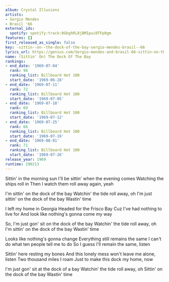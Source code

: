 ```yaml
---
album: Crystal Illusions
artists:
- Sergio Mendes
- Brasil '66
external_ids:
  spotify: spotify:track:0GbghRL8jBMIpui0TFp0gm
features: []
first_released_as_single: false
key: -sittin--on--the-dock-of-the-bay-sergio-mendes-brasil--66
lyrics_url: https://genius.com/Sergio-mendes-and-brasil-66-sittin-on-the-dock-of-the-bay-lyrics
name: (Sittin' On) The Dock Of The Bay
rankings:
- end_date: '1969-07-04'
  rank: 98
  ranking_list: Billboard Hot 100
  start_date: '1969-06-28'
- end_date: '1969-07-11'
  rank: 72
  ranking_list: Billboard Hot 100
  start_date: '1969-07-05'
- end_date: '1969-07-18'
  rank: 69
  ranking_list: Billboard Hot 100
  start_date: '1969-07-12'
- end_date: '1969-07-25'
  rank: 66
  ranking_list: Billboard Hot 100
  start_date: '1969-07-19'
- end_date: '1969-08-01'
  rank: 71
  ranking_list: Billboard Hot 100
  start_date: '1969-07-26'
release_year: 1969
runtime: 190213
---
```

Sittin' in the morning sun
I'll be sittin' when the evening comes
Watching the ships roll in
Then I watch them roll away again, yeah

I'm sittin' on the dock of the bay
Watchin' the tide roll away, oh
I'm just sittin' on the dock of the bay
Wastin' time

I left my home in Georgia
Headed for the Frisco Bay
Cuz I've had nothing to live for
And look like nothing's gonna come my way

So, I'm just gon' sit on the dock of the bay
Watchin' the tide roll away, oh
I'm sittin' on the dock of the bay
Wastin' time

Looks like nothing's gonna change
Everything still remains the same
I can't do what ten people tell me to do
So I guess I'll remain the same, listen

Sittin' here resting my bones
And this lonely mess won't leave me alone, listen
Two thousand miles I roam
Just to make this dock my home, now

I'm just gon' sit at the dock of a bay
Watchin' the tide roll away, oh
Sittin' on the dock of the bay
Wastin' time
